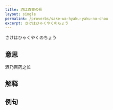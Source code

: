 ```yaml
---
title: 酒は百薬の長
layout: single
permalink: /proverbs/sake-wa-hyaku-yaku-no-chou
excerpt: さけはひゃくやくのちょう
---
```


さけはひゃくやくのちょう

## 意思

酒乃百药之长

## 解释

## 例句

